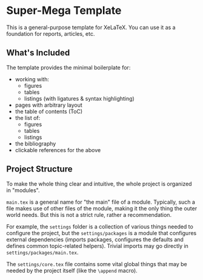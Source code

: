 # Super-Mega Template

This is a general-purpose template for XeLaTeX. 
You can use it as a foundation for reports, articles, etc.

## What's Included

The template provides the minimal boilerplate for:
* working with:
  * figures
  * tables
  * listings (with ligatures & syntax highlighting)
* pages with arbitrary layout
* the table of contents (ToC)
* the list of:
  * figures
  * tables
  * listings
* the bibliography
* clickable references for the above

## Project Structure

To make the whole thing clear and intuitive, the whole project is organized in "modules".

`main.tex` is a general name for "the main" file of a module. Typically, such a file makes use of other files of the module, making it the only thing the outer world needs. But this is not a strict rule, rather a recommendation.

For example, the `settings` folder is a collection of various things needed to configure the project, but the `settings/packages` is a module that configures external dependencies (imports packages, configures the defaults and defines common topic-related helpers). Trivial imports may go directly in `settings/packages/main.tex`.

The `settings/core.tex` file contains some vital global things that may be needed by the project itself (like the `\append` macro).
